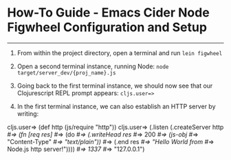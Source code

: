 # How-To Guide - Emacs Cider Node Figwheel Configuration and Setup
- - -


1. From within the project directory, open a terminal and run `lein figwheel`

2. Open a second terminal instance, running Node: `node target/server_dev/{proj_name}.js`

3. Going back to the first terminal instance, we should now see that our Clojurescript
   REPL prompt appears: `cljs.user=>`

4. In the first terminal instance, we can also establish an HTTP server by writing:

cljs.user=> (def http (js/require "http"))
cljs.user=> (.listen (.createServer http
    #_=>                            (fn [req res]
    #_=>                            (do
    #_=>                            (.writeHead res
    #_=>                            200
    #_=>                            (js-obj
    #_=>                            "Content-Type"
    #_=>                              "text/plain"))
    #_=>                            (.end res
    #_=>                            "Hello World from
    #_=>                              Node.js http server!"))))
    #_=>                            1337
    #_=>                            "127.0.0.1")
